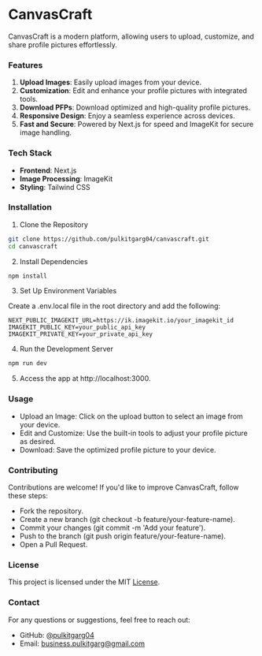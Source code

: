 # CanvasCraft
CanvasCraft is a modern platform, allowing users to upload, customize, and share profile pictures effortlessly.

### Features
1. **Upload Images**: Easily upload images from your device.
2. **Customization**: Edit and enhance your profile pictures with integrated tools.
3. **Download PFPs**: Download optimized and high-quality profile pictures.
4. **Responsive Design**: Enjoy a seamless experience across devices.
5. **Fast and Secure**: Powered by Next.js for speed and ImageKit for secure image handling.

### Tech Stack
- **Frontend**: Next.js
- **Image Processing**: ImageKit
- **Styling**: Tailwind CSS

### Installation
1. Clone the Repository
```bash
git clone https://github.com/pulkitgarg04/canvascraft.git
cd canvascraft
```

2. Install Dependencies
```bash
npm install
```

3. Set Up Environment Variables

Create a .env.local file in the root directory and add the following:
```env
NEXT_PUBLIC_IMAGEKIT_URL=https://ik.imagekit.io/your_imagekit_id
IMAGEKIT_PUBLIC_KEY=your_public_api_key
IMAGEKIT_PRIVATE_KEY=your_private_api_key
```

4. Run the Development Server
```bash
npm run dev
```

5. Access the app at http://localhost:3000.

### Usage
- Upload an Image: Click on the upload button to select an image from your device.
- Edit and Customize: Use the built-in tools to adjust your profile picture as desired.
- Download: Save the optimized profile picture to your device.

### Contributing
Contributions are welcome! If you'd like to improve CanvasCraft, follow these steps:
- Fork the repository.
- Create a new branch (git checkout -b feature/your-feature-name).
- Commit your changes (git commit -m 'Add your feature').
- Push to the branch (git push origin feature/your-feature-name).
- Open a Pull Request.

### License
This project is licensed under the MIT [License](LICENSE).

### Contact
For any questions or suggestions, feel free to reach out:
- GitHub: [@pulkitgarg04](https://www.github.com/pulkitgarg04)
- Email: [business.pulkitgarg@gmail.com](business.pulkitgarg@gmail.com)